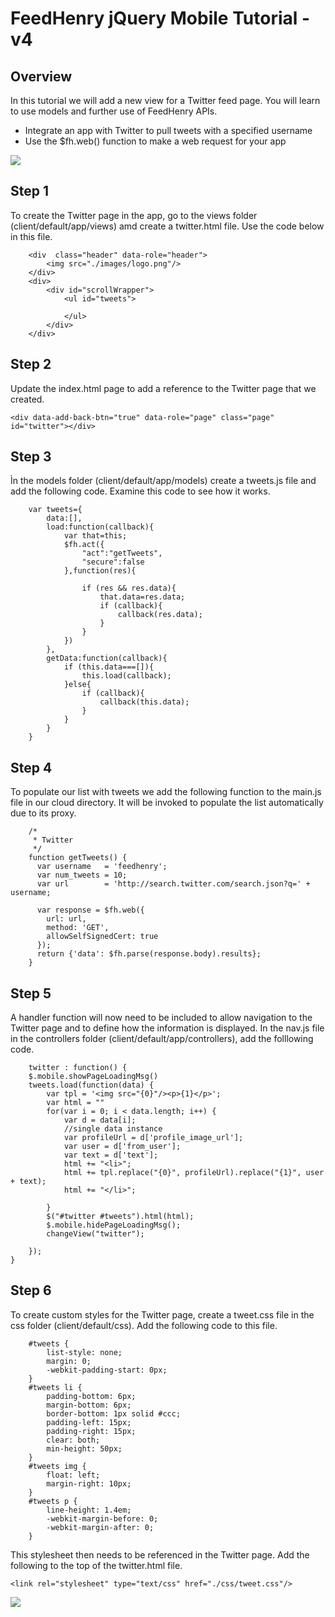 # FeedHenry jQuery Mobile Tutorial - v4

## Overview
In this tutorial we will add a new view for a Twitter feed page. You will learn to use models and further use of FeedHenry APIs.

* Integrate an app with Twitter to pull tweets with a specified username 
* Use the $fh.web() function to make a web request for your app

![](https://github.com/feedhenry/FH-Training-App-JQM/raw/master/docs/TwitterView.png)

## Step 1
To create the Twitter page in the app, go to the views folder (client/default/app/views) amd create a twitter.html file. Use the code below in this file.

		<div  class="header" data-role="header">
			<img src="./images/logo.png"/>
		</div>
		<div>
			<div id="scrollWrapper">
				<ul id="tweets">
			
				</ul>
			</div>
		</div>


## Step 2
Update the index.html page to add a reference to the Twitter page that we created.

`<div data-add-back-btn="true" data-role="page" class="page" id="twitter"></div>`


## Step 3
Ìn the models folder (client/default/app/models) create a tweets.js file and add the following code. Examine this code to see how it works.

		var tweets={
			data:[],
			load:function(callback){
				var that=this;
				$fh.act({
					"act":"getTweets",
					"secure":false
				},function(res){
					
					if (res && res.data){
						that.data=res.data;
						if (callback){
							callback(res.data);
						}
					}
				})
			},
			getData:function(callback){
				if (this.data===[]){
					this.load(callback);
				}else{
					if (callback){
						callback(this.data);
					}
				}
			}
		}


## Step 4
To populate our list with tweets we add the following function to the main.js file in our cloud directory. It will be invoked to populate the list automatically due to its proxy.

		/*
		 * Twitter
		 */
		function getTweets() {
		  var username   = 'feedhenry';
		  var num_tweets = 10;
		  var url        = 'http://search.twitter.com/search.json?q=' + username;

		  var response = $fh.web({
		    url: url,
		    method: 'GET',
		    allowSelfSignedCert: true
		  });
		  return {'data': $fh.parse(response.body).results};
		}


## Step 5
A handler function will now need to be included to allow navigation to the Twitter page and to define how the information is displayed. In the nav.js file in the controllers folder (client/default/app/controllers), add the folllowing code.

		twitter : function() {
		$.mobile.showPageLoadingMsg()
		tweets.load(function(data) {
			var tpl = '<img src="{0}"/><p>{1}</p>';
			var html = ""
			for(var i = 0; i < data.length; i++) {
				var d = data[i];
				//single data instance
				var profileUrl = d['profile_image_url'];
				var user = d['from_user'];
				var text = d['text'];
				html += "<li>";
				html += tpl.replace("{0}", profileUrl).replace("{1}", user + text);
				html += "</li>";

			}
			$("#twitter #tweets").html(html);
			$.mobile.hidePageLoadingMsg();
			changeView("twitter");

		});
	}


## Step 6
To create custom styles for the Twitter page, create a tweet.css file in the css folder (client/default/css). Add the following code to this file.

		#tweets {
			list-style: none;
			margin: 0;
			-webkit-padding-start: 0px;
		}
		#tweets li {
			padding-bottom: 6px;
			margin-bottom: 6px;
			border-bottom: 1px solid #ccc;
			padding-left: 15px;
			padding-right: 15px;
			clear: both;
			min-height: 50px;
		}
		#tweets img {
			float: left;
			margin-right: 10px;
		}
		#tweets p {
			line-height: 1.4em;
			-webkit-margin-before: 0;
			-webkit-margin-after: 0;
		}

This stylesheet then needs to be referenced in the Twitter page. Add the following to the top of the twitter.html file.

`<link rel="stylesheet" type="text/css" href="./css/tweet.css"/>`

![](https://github.com/feedhenry/FH-Training-App-JQM/raw/master/docs/Tweets.png)

